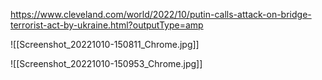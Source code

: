 https://www.cleveland.com/world/2022/10/putin-calls-attack-on-bridge-terrorist-act-by-ukraine.html?outputType=amp

![[Screenshot_20221010-150811_Chrome.jpg]]

![[Screenshot_20221010-150953_Chrome.jpg]]


